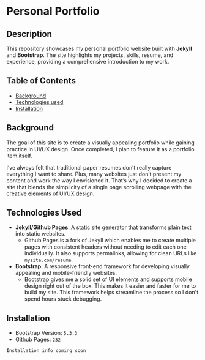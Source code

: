 # Personal Portfolio

## Description
This repository showcases my personal portfolio website built with **Jekyll** and **Bootstrap**. The site highlights my projects, skills, resume, and experience, providing a comprehensive introduction to my work.

## Table of Contents
- [Background](#background)
- [Technologies used](#technologies-used)
- [Installation](#installation)

## Background
The goal of this site is to create a visually appealing portfolio while gaining practice in UI/UX design. Once completed, I plan to feature it as a portfolio item itself.

I’ve always felt that traditional paper resumes don’t really capture everything I want to share. Plus, many websites just don’t present my content and work the way I envisioned it. That’s why I decided to create a site that blends the simplicity of a single page scrolling webpage with the creative elements of UI/UX design.

## Technologies Used
- **Jekyll/Github Pages**: A static site generator that transforms plain text into static websites.
  - Github Pages is a fork of Jekyll which enables me to create multiple pages with consistent headers without needing to edit each one individually. It also supports permalinks, allowing for clean URLs like `mysite.com/resume`.
- **Bootstrap**: A responsive front-end framework for developing visually appealing and mobile-friendly websites.
  - Bootstrap gives me a solid set of UI elements and supports mobile design right out of the box. This makes it easier and faster for me to build my site. This framework helps streamline the process so I don't spend hours stuck debugging.

## Installation
- Bootstrap Version: `5.3.3`
- Github Pages: `232`
```
Installation info coming soon



